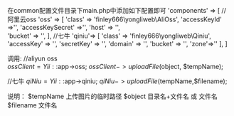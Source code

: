   在common配置文件目录下main.php中添加如下配置即可
  'components' => [
        //阿里云oss
        'oss' => [
            'class' => 'finley666\yongliweb\AliOss',
            'accessKeyId' =>'',
            'accessKeySecret' =>'',
            'host' => '',  
            'bucket' => '',
        ],
        //七牛
        'qiniu'=> [
            'class' => 'finley666\yongliweb\Qiniu',
            'accessKey' => '',
            'secretKey' => '',
            'domain' => '',
            'bucket' => '',
            'zone'=>''
        ],
  ]
  
  调用:
  //aliyun oss  
  $ossClient = Yii::$app->oss;
  $ossClient->uploadFile($object, $tempName);
  
  //七牛 
  $qiNiu = Yii::$app->qiniu;
  $qiNiu->uploadFile($tempName,$filename);
  
  
  说明：
  $tempName  上传图片的临时路径
  $object  目录名+文件名 或 文件名
  $filename  文件名
